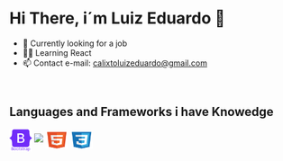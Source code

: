 ## <h1> Hi There, i´m Luiz Eduardo 🦎 </h1>


- 🔎 Currently looking for a job
- 👨‍💻 Learning React
- 📫 Contact e-mail: calixtoluizeduardo@gmail.com


<div style="display: inline_block"><br>
  <h2> Languages and Frameworks i have Knowedge </h2>
  <img align="center" src="https://raw.githubusercontent.com/devicons/devicon/master/icons/bootstrap/bootstrap-plain-wordmark.svg" alt="bootstrap" width="40" height="40"/> 
<!--   <img align="center" alt="Js" height="30" width="40" src="https://raw.githubusercontent.com/devicons/devicon/master/icons/javascript/javascript-plain.svg"> -->
  <img src="https://img.shields.io/badge/HTML5-E34F26?style=for-the-badge&logo=html5&logoColor=white"/>
  <img align="center" alt="HTML" height="30" width="40" src="https://raw.githubusercontent.com/devicons/devicon/master/icons/html5/html5-original.svg">
  <img align="center" alt="CSS" height="30" width="40" src="https://raw.githubusercontent.com/devicons/devicon/master/icons/css3/css3-original.svg">
</div>
  
  

  

